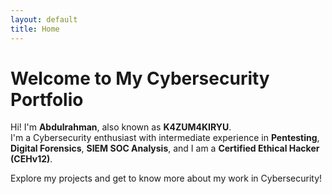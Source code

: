 ```yaml
---
layout: default
title: Home
---
```


# Welcome to My Cybersecurity Portfolio

Hi! I'm **Abdulrahman**, also known as **K4ZUM4KIRYU**.  
I'm a Cybersecurity enthusiast with intermediate experience in **Pentesting**, **Digital Forensics**, **SIEM SOC Analysis**, and I am a **Certified Ethical Hacker (CEHv12)**.

Explore my projects and get to know more about my work in Cybersecurity!
